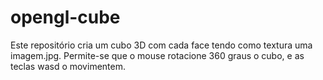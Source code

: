 # opengl-cube

Este repositório cria um cubo 3D com cada face tendo como textura uma imagem.jpg. Permite-se que o mouse rotacione 360 graus o cubo, e as teclas wasd o movimentem.
